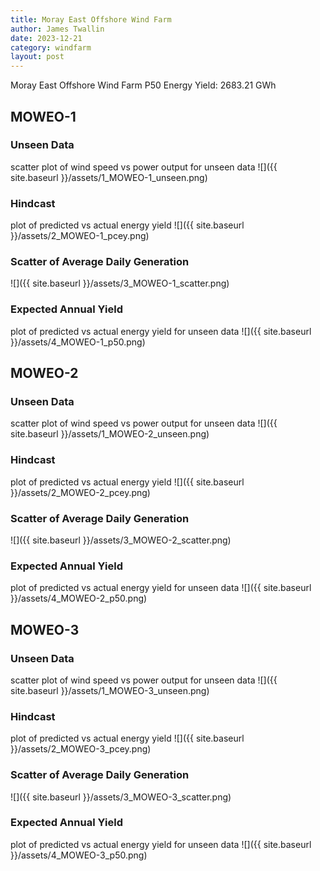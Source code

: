 ```yaml
---
title: Moray East Offshore Wind Farm
author: James Twallin
date: 2023-12-21
category: windfarm
layout: post
---
```

Moray East Offshore Wind Farm P50 Energy Yield: 2683.21 GWh

MOWEO-1
-------------
### Unseen Data 
scatter plot of wind speed vs power output for unseen data
![]({{ site.baseurl }}/assets/1_MOWEO-1_unseen.png)
### Hindcast 
plot of predicted vs actual energy yield
![]({{ site.baseurl }}/assets/2_MOWEO-1_pcey.png)
### Scatter of Average Daily Generation 

![]({{ site.baseurl }}/assets/3_MOWEO-1_scatter.png)
### Expected Annual Yield 
plot of predicted vs actual energy yield for unseen data
![]({{ site.baseurl }}/assets/4_MOWEO-1_p50.png)

MOWEO-2
-------------
### Unseen Data 
scatter plot of wind speed vs power output for unseen data
![]({{ site.baseurl }}/assets/1_MOWEO-2_unseen.png)
### Hindcast 
plot of predicted vs actual energy yield
![]({{ site.baseurl }}/assets/2_MOWEO-2_pcey.png)
### Scatter of Average Daily Generation 

![]({{ site.baseurl }}/assets/3_MOWEO-2_scatter.png)
### Expected Annual Yield 
plot of predicted vs actual energy yield for unseen data
![]({{ site.baseurl }}/assets/4_MOWEO-2_p50.png)

MOWEO-3
-------------
### Unseen Data 
scatter plot of wind speed vs power output for unseen data
![]({{ site.baseurl }}/assets/1_MOWEO-3_unseen.png)
### Hindcast 
plot of predicted vs actual energy yield
![]({{ site.baseurl }}/assets/2_MOWEO-3_pcey.png)
### Scatter of Average Daily Generation 

![]({{ site.baseurl }}/assets/3_MOWEO-3_scatter.png)
### Expected Annual Yield 
plot of predicted vs actual energy yield for unseen data
![]({{ site.baseurl }}/assets/4_MOWEO-3_p50.png)

